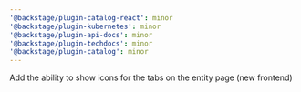 ```yaml
---
'@backstage/plugin-catalog-react': minor
'@backstage/plugin-kubernetes': minor
'@backstage/plugin-api-docs': minor
'@backstage/plugin-techdocs': minor
'@backstage/plugin-catalog': minor
---
```


Add the ability to show icons for the tabs on the entity page (new frontend)
